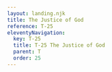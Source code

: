```yaml
---
layout: landing.njk
title: The Justice of God
reference: T-25 
eleventyNavigation:
  key: T-25
  title: T-25 The Justice of God
  parent: T
  order: 25
---
```

